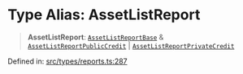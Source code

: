# Type Alias: AssetListReport

> **AssetListReport**: [`AssetListReportBase`](AssetListReportBase.md) & [`AssetListReportPublicCredit`](AssetListReportPublicCredit.md) \| [`AssetListReportPrivateCredit`](AssetListReportPrivateCredit.md)

Defined in: [src/types/reports.ts:287](https://github.com/centrifuge/centrifuge-sdk/blob/35076f925246b8dbb28e12a5beeb6327f126023f/src/types/reports.ts#L287)
